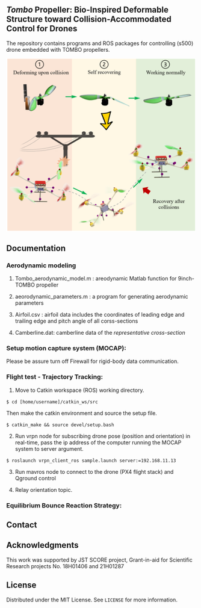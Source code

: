 ## _Tombo_ Propeller: Bio-Inspired Deformable Structure toward Collision-Accommodated Control for Drones
The repository contains programs and ROS packages for controlling (s500) drone embedded with TOMBO propellers.

![Tombo drone](fig.png "TOMBO propeller embedded drone")

## Documentation
### Aerodynamic modeling
1. Tombo_aerodynamic_model.m : areodynamic Matlab function for 9inch-TOMBO propeller

2. aeorodynamic_parameters.m : a program for generating aerodynamic parameters

3. Airfoil.csv : airfoil data includes the coordinates of leading edge and trailing edge and pitch angle of all corss-sections

4. Camberline.dat: camberline data of the _representative cross-section_

### Setup motion capture system (MOCAP):

Please be assure turn off Firewall for rigid-body data communication.

### Flight test - Trajectory Tracking:

1. Move to Catkin workspace (ROS) working directory.

```
$ cd [home/username]/catkin_ws/src
```
Then make the catkin environment and source the setup file.
```
$ catkin_make && source devel/setup.bash
```

2. Run vrpn node for subscribing drone pose (position and orientation) in real-time, pass the ip address of the computer running the MOCAP system to server argument.
```
$ roslaunch vrpn_client_ros sample.launch server:=192.168.11.13
```

3. Run mavros node to connect to the drone (PX4 flight stack) and Qground control

4. Relay orientation topic.

### Equilibrium Bounce Reaction Strategy:

## Contact

## Acknowledgments
This work was supported by JST SCORE project, Grant-in-aid for Scientific Research projects No. 18H01406 and 21H01287

## License
Distributed under the MIT License. See `LICENSE` for more information.


